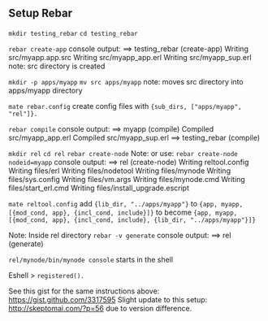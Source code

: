 ## Setup Rebar 
`mkdir testing_rebar`
`cd testing_rebar`

`rebar create-app`
console output:
==> testing_rebar (create-app)
Writing src/myapp.app.src
Writing src/myapp_app.erl
Writing src/myapp_sup.erl
note: src directory is created

`mkdir -p apps/myapp`
`mv src apps/myapp`
note: moves src directory into apps/myapp directory

`mate rebar.config`
create config files with 
`{sub_dirs, ["apps/myapp", "rel"]}.`

`rebar compile`
console output:
==> myapp (compile)
Compiled src/myapp_app.erl
Compiled src/myapp_sup.erl
==> testing_rebar (compile)

`mkdir rel`
`cd rel`
`rebar create-node`
Note: or use: `rebar create-node nodeid=myapp`
console output:
==> rel (create-node)
Writing reltool.config
Writing files/erl
Writing files/nodetool
Writing files/mynode
Writing files/sys.config
Writing files/vm.args
Writing files/mynode.cmd
Writing files/start_erl.cmd
Writing files/install_upgrade.escript

`mate reltool.config`
add `{lib_dir, "../apps/myapp"}`
to `{app, myapp, [{mod_cond, app}, {incl_cond, include}]}`
to become `{app, myapp, [{mod_cond, app}, {incl_cond, include}, {lib_dir, "../apps/myapp"}]}`

Note: Inside rel directory
`rebar -v generate`
console output:
==> rel (generate)

`rel/mynode/bin/mynode console`
starts in the shell

Eshell > `registered().`

See this gist for the same instructions above: https://gist.github.com/3317595
Slight update to this setup: http://skeptomai.com/?p=56 due to version difference.